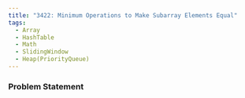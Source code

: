 ```yaml
---
title: "3422: Minimum Operations to Make Subarray Elements Equal"
tags:
  - Array
  - HashTable
  - Math
  - SlidingWindow
  - Heap(PriorityQueue)
---
```

### Problem Statement

